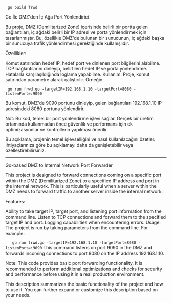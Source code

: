  `  go build frwd ` 


Go İle DMZ'den İç Ağa Port Yönlendirici

Bu proje, DMZ (Demilitarized Zone) içerisinde belirli bir portta gelen bağlantıları, iç ağdaki belirli bir IP adresi ve porta yönlendirmek için tasarlanmıştır. Bu, özellikle DMZ'de bulunan bir sunucunun, iç ağdaki başka bir sunucuya trafik yönlendirmesi gerektiğinde kullanışlıdır.

Özellikler:

Komut satırından hedef IP, hedef port ve dinlenen port bilgilerini alabilme.
TCP bağlantılarını dinleyip, belirtilen hedef IP ve porta yönlendirme.
Hatalarla karşılaşıldığında loglama yapabilme.
Kullanım:
Proje, komut satırından parametre alarak çalıştırılır. Örneğin:

 

` go run frwd.go -targetIP=192.168.1.10 -targetPort=8080 -listenPort=:9090` 

Bu komut, DMZ'de 9090 portunu dinleyip, gelen bağlantıları 192.168.1.10 IP adresindeki 8080 portuna yönlendirir.

Not:
Bu kod, temel bir port yönlendirme işlevi sağlar. Gerçek bir üretim ortamında kullanmadan önce güvenlik ve performans için ek optimizasyonlar ve kontrollerin yapılması önerilir.

Bu açıklama, projenin temel işlevselliğini ve nasıl kullanılacağını özetler. İhtiyaçlarınıza göre bu açıklamayı daha da genişletebilir veya özelleştirebilirsiniz.

------------------------------------------------------------------------------------------------------------------------------------------------------------------------

Go-based DMZ to Internal Network Port Forwarder

This project is designed to forward connections coming on a specific port within the DMZ (Demilitarized Zone) to a specified IP address and port in the internal network. This is particularly useful when a server within the DMZ needs to forward traffic to another server inside the internal network.

Features:

Ability to take target IP, target port, and listening port information from the command line.
Listen to TCP connections and forward them to the specified target IP and port.
Logging capabilities when encountering errors.
Usage:
The project is run by taking parameters from the command line. For example:

 
 `   go run frwd.go -targetIP=192.168.1.10 -targetPort=8080 -listenPort=:9090` 
This command listens on port 9090 in the DMZ and forwards incoming connections to port 8080 on the IP address 192.168.1.10.

Note:
This code provides basic port forwarding functionality. It is recommended to perform additional optimizations and checks for security and performance before using it in a real production environment.

This description summarizes the basic functionality of the project and how to use it. You can further expand or customize this description based on your needs.
